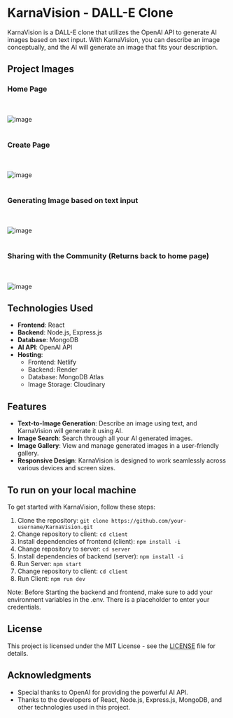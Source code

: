 # KarnaVision - DALL-E Clone

KarnaVision is a DALL-E clone that utilizes the OpenAI API to generate AI images based on text input. With KarnaVision, you can describe an image conceptually, and the AI will generate an image that fits your description.

## Project Images

### Home Page
<br/><br/> ![image](https://github.com/KARNB24/KarnaVision_Dalle_Clone/assets/59581104/e9d0a7ba-5fa9-484e-b91f-f7ff043a2e12)
<br/><br/>
### Create Page
<br/><br/> ![image](https://github.com/KARNB24/KarnaVision_Dalle_Clone/assets/59581104/0c94b46e-3a9f-481b-9b2b-e026adee65e5)
<br/><br/>
### Generating Image based on text input
<br/><br/> ![image](https://github.com/KARNB24/KarnaVision_Dalle_Clone/assets/59581104/9d51728f-ed08-4957-8f40-d018fb163650)
<br/><br/>
### Sharing with the Community (Returns back to home page)
<br/><br/> ![image](https://github.com/KARNB24/KarnaVision_Dalle_Clone/assets/59581104/5ab195b6-d8bf-45b5-9ded-bee6edc2d980)




## Technologies Used

- **Frontend**: React
- **Backend**: Node.js, Express.js
- **Database**: MongoDB
- **AI API**: OpenAI API
- **Hosting**:
  - Frontend: Netlify
  - Backend: Render
  - Database: MongoDB Atlas
  - Image Storage: Cloudinary

## Features

- **Text-to-Image Generation**: Describe an image using text, and KarnaVision will generate it using AI.
- **Image Search**: Search through all your AI generated images.
- **Image Gallery**: View and manage generated images in a user-friendly gallery.
- **Responsive Design**: KarnaVision is designed to work seamlessly across various devices and screen sizes.

## To run on your local machine 

To get started with KarnaVision, follow these steps:

1. Clone the repository: `git clone https://github.com/your-username/KarnaVision.git`
2. Change repository to client: `cd client`
3. Install dependencies of frontend (client): `npm install -i`
4. Change repository to server: `cd server`
5. Install dependencies of backend (server): `npm install -i`
6. Run Server: `npm start`
7. Change repository to client: `cd client`
8. Run Client: `npm run dev`

Note: Before Starting the backend and frontend, make sure to add your environment variables in the .env. There is a placeholder to enter your credentials.

## License

This project is licensed under the MIT License - see the [LICENSE](LICENSE) file for details.

## Acknowledgments

- Special thanks to OpenAI for providing the powerful AI API.
- Thanks to the developers of React, Node.js, Express.js, MongoDB, and other technologies used in this project.


 
